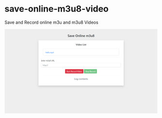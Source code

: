 # save-online-m3u8-video
Save and Record online m3u and m3u8 Videos


<img src="https://raw.githubusercontent.com/Pedroxam/save-online-m3u8-video/master/shot.png">

